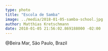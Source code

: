 ```yaml
---
type: photo
title: "Escola de Samba"
image: ../media/2018-01-05-samba-school.jpg
author: Matthias Kretschmann
date: 2018-01-05 21:56:02.869188000 -02:00
---
```


@Beira Mar, São Paulo, Brazil
